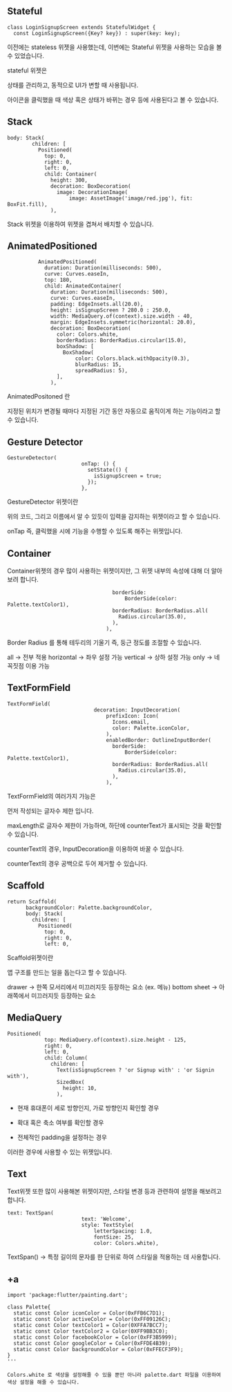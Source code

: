 ## Stateful

```
class LoginSignupScreen extends StatefulWidget {
  const LoginSignupScreen({Key? key}) : super(key: key);
```

이전에는 stateless 위젯을 사용했는데, 이번에는 Stateful 위젯을 사용하는 모습을 볼 수 있었습니다.

stateful 위젯은 

상태를 관리하고, 동적으로 UI가 변할 때 사용됩니다.

아이콘을 클릭했을 때 색상 혹은 상태가 바뀌는 경우 등에 사용된다고 볼 수 있습니다.

## Stack

```
body: Stack(
        children: [
          Positioned(
            top: 0,
            right: 0,
            left: 0,
            child: Container(
              height: 300,
              decoration: BoxDecoration(
                image: DecorationImage(
                    image: AssetImage('image/red.jpg'), fit: BoxFit.fill),
              ),
```

Stack 위젯을 이용하여 위젯을 겹쳐서 배치할 수 있습니다.

## AnimatedPositioned

```
          AnimatedPositioned(
            duration: Duration(milliseconds: 500),
            curve: Curves.easeIn,
            top: 180,
            child: AnimatedContainer(
              duration: Duration(milliseconds: 500),
              curve: Curves.easeIn,
              padding: EdgeInsets.all(20.0),
              height: isSignupScreen ? 280.0 : 250.0,
              width: MediaQuery.of(context).size.width - 40,
              margin: EdgeInsets.symmetric(horizontal: 20.0),
              decoration: BoxDecoration(
                color: Colors.white,
                borderRadius: BorderRadius.circular(15.0),
                boxShadow: [
                  BoxShadow(
                      color: Colors.black.withOpacity(0.3),
                      blurRadius: 15,
                      spreadRadius: 5),
                ],
              ),
```

AnimatedPositoned 란

지정된 위치가 변경될 때마다 지정된 기간 동안 ​​자동으로 움직이게 하는 기능이라고 할 수 있습니다.


## Gesture Detector

```
GestureDetector(
                        onTap: () {
                          setState(() {
                            isSignupScreen = true;
                          });
                        },
```

GestureDetector 위젯이란

위의 코드, 그리고 이름에서 알 수 있듯이 입력을 감지하는 위젯이라고 할 수 있습니다.

onTap 즉, 클릭했을 시에 기능을 수행할 수 있도록 해주는 위젯입니다.


## Container

Container위젯의 경우 많이 사용하는 위젯이지만, 그  위젯 내부의 속성에 대해 더 알아보려 합니다.

``` enabledBorder: OutlineInputBorder(
                                  borderSide:
                                      BorderSide(color: Palette.textColor1),
                                  borderRadius: BorderRadius.all(
                                    Radius.circular(35.0),
                                  ),
                                ),
```

Border Radius 를 통해 테두리의 기울기 즉, 둥근 정도를 조절할 수 있습니다.

all -> 전부 적용
horizontal -> 좌우 설정 가능
vertical -> 상하 설정 가능
only -> 네 꼭짓점 이용 가능


## TextFormField
```
TextFormField(
                            decoration: InputDecoration(
                                prefixIcon: Icon(
                                  Icons.email,
                                  color: Palette.iconColor,
                                ),
                                enabledBorder: OutlineInputBorder(
                                  borderSide:
                                      BorderSide(color: Palette.textColor1),
                                  borderRadius: BorderRadius.all(
                                    Radius.circular(35.0),
                                  ),
                                ),
```

TextFormField의 여러가지 가능은

먼저 작성되는 글자수 제한 입니다. 

maxLength로 글자수 제한이 가능하며, 하단에 counterText가 표시되는 것을 확인할 수 있습니다.

counterText의 경우, InputDecoration을 이용하여 바꿀 수 있습니다.

counterText의 경우 공백으로 두어 제거할 수 있습니다.

## Scaffold

```
return Scaffold(
      backgroundColor: Palette.backgroundColor,
      body: Stack(
        children: [
          Positioned(
            top: 0,
            right: 0,
            left: 0,
```
Scaffold위젯이란

앱 구조를 만드는 일을 돕는다고 할 수 있습니다.

drawer -> 한쪽 모서리에서 미끄러지듯 등장하는 요소 (ex. 메뉴)
bottom sheet -> 아래쪽에서 미끄러지듯 등장하는 요소

## MediaQuery

```
Positioned(
            top: MediaQuery.of(context).size.height - 125,
            right: 0,
            left: 0,
            child: Column(
              children: [
                Text(isSignupScreen ? 'or Signup with' : 'or Signin with'),
                SizedBox(
                  height: 10,
                ),
```

- 현재 휴대폰이 세로 방향인지, 가로 방향인지 확인할 경우
  
- 확대 혹은 축소 여부를 확인할 경우
  
- 전체적인 padding을 설정하는 경우

이러한 경우에 사용할 수 있는 위젯입니다.

## Text

Text위젯 또한 많이 사용해본 위젯이지만, 스타일 변경 등과 관련하여 설명을 해보려고 합니다.

```
text: TextSpan(
                        text: 'Welcome',
                        style: TextStyle(
                            letterSpacing: 1.0,
                            fontSize: 25,
                            color: Colors.white),
```

TextSpan() -> 특정 길이의 문자를 한 단위로 하여 스타일을 적용하는 데 사용합니다.


## +a

```
import 'package:flutter/painting.dart';

class Palette{
  static const Color iconColor = Color(0xFFB6C7D1);
  static const Color activeColor = Color(0xFF09126C);
  static const Color textColor1 = Color(0XFFA7BCC7);
  static const Color textColor2 = Color(0XFF9BB3C0);
  static const Color facebookColor = Color(0xFF3B5999);
  static const Color googleColor = Color(0xFFDE4B39);
  static const Color backgroundColor = Color(0xFFECF3F9);
}
'''

Colors.white 로 색상을 설정해줄 수 있을 뿐만 아니라 palette.dart 파일을 이용하여 색상 설정을 해줄 수 있습니다.
